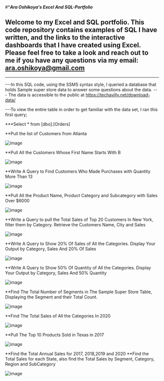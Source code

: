 #****Ara Oshikoya's Excel And SQL-Portfolio***

## Welcome to my Excel and SQL portfolio. This code repository contains examples of SQL I have written,	and the links to the interactive dashboards that I have created using Excel. Please feel free to take a look and reach out to me if you have any questions via	my email: ara.oshikoya@gmail.com										


_____________________________________

---In this SQL code, using the SSMS syntax style, I queried a database that holds Sample super store data to answer some questions about the data.
--- The data is accessible to the public at https://techavilly.net/download-data/


---To view the entire table in order to get familiar with the data set, I ran this first query;

***Select * from [dbo].[Orders]

**Pull the list of Customers from Atlanta 

![image](https://github.com/AraOshikoya/Excel-Projects/assets/132147652/60f24d39-3a9b-4c0b-be12-72eb8d112f40)

  **Pull All the Customers Whose First Name Starts With B

![image](https://github.com/AraOshikoya/Excel-Projects/assets/132147652/0277cf53-64d6-4ec9-b05e-e3d1eb365117)

**Write A Query to Find Customers Who Made Purchases with Quantity More Than 13

![image](https://github.com/AraOshikoya/Excel-Projects/assets/132147652/c79a8c32-cd4d-4d63-a195-750d04e21573)

**Pull All the Product Name, Product Category and Subcategory with Sales Over $6000

![image](https://github.com/AraOshikoya/Excel-Projects/assets/132147652/64285fdf-597c-4e3e-9c86-9d636bfd1404)

**Write a Query to pull the Total Sales of Top 20 Customers In New York, filter them by Category. Retrieve the Customers Name, City and Sales

![image](https://github.com/AraOshikoya/Excel-Projects/assets/132147652/f7ac3abc-c936-4fcc-9e81-189d58d98c9c)

**Write A Query to Show 20% Of Sales of All the Categories. Display Your Output by Category, Sales And 20% Of Sales

![image](https://github.com/AraOshikoya/Excel-Projects/assets/132147652/1d5f6da0-fa09-4764-b353-cb3cf66f8e90)

**Write A Query to Show 50% Of Quantity of All the Categories. Display Your Output by Category, Sales And 50% Quantity

![image](https://github.com/AraOshikoya/Excel-Projects/assets/132147652/ffefdcea-bb91-44db-ad6e-2f473fb31997)

**Find The Total Number of Segments in The Sample Super Store Table, Displaying the Segment and their Total Count.

![image](https://github.com/AraOshikoya/Excel-Projects/assets/132147652/ab676719-0e3f-4d07-b734-e0f2f6bd52a4)

**Find The Total Sales of All the Categories In 2020

![image](https://github.com/AraOshikoya/Excel-Projects/assets/132147652/cd92202b-293e-41ca-b768-87dc395728b3)

**Pull The Top 10 Products Sold in Texas in 2017

![image](https://github.com/AraOshikoya/Excel-Projects/assets/132147652/2fd006c0-0791-4bd4-901c-73028bc92947)


**Find the Total Annual Sales for 2017, 2018,2019 and 2020
**Find the Total Sales for each State, also find the Total Sales by Segment, Category, Region and SubCategory

![image](https://github.com/AraOshikoya/Excel-Projects/assets/132147652/558b87f7-9426-4a8e-8296-de053455a9a4)









